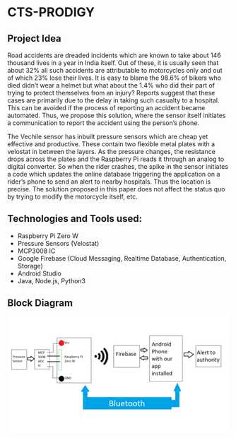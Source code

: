 # CTS-PRODIGY

## Project Idea
Road accidents are dreaded incidents which are known to take about 146 thousand lives in a year in India itself. Out of these, it is usually seen that about 32% all such accidents are attributable to motorcycles only and out of which 23% lose their lives. It is easy to blame the 98.6% of bikers who died didn’t wear a helmet but what about the 1.4% who did their part of trying to protect themselves from an injury? Reports suggest that these cases are primarily due to the delay in taking such casualty to a hospital. This can be avoided if the process of reporting an accident became automated. Thus, we propose this solution, where the sensor itself initiates a communication to report the accident using the person’s phone.

The Vechile sensor has inbuilt pressure sensors which are cheap yet effective and productive. These contain two flexible metal plates with a velostat in between the layers. As the pressure changes, the resistance drops across the plates and the Raspberry Pi reads it through an analog to digital converter. So when the rider crashes, the spike in the sensor initiates a code which updates the online database triggering the application on a rider’s phone to send an alert to nearby hospitals. Thus the location is precise. The solution proposed in this paper does not affect the status quo by trying to modify the motorcycle itself, etc.

## Technologies and Tools used:

- Raspberry Pi Zero W
- Pressure Sensors (Velostat)
- MCP3008 IC
- Google Firebase (Cloud Messaging, Realtime Database, Authentication, Storage)
- Android Studio
- Java, Node.js, Python3

## Block Diagram

![](https://github.com/ravithemore/CTS-PRODIGY/blob/main/1-244.png)
